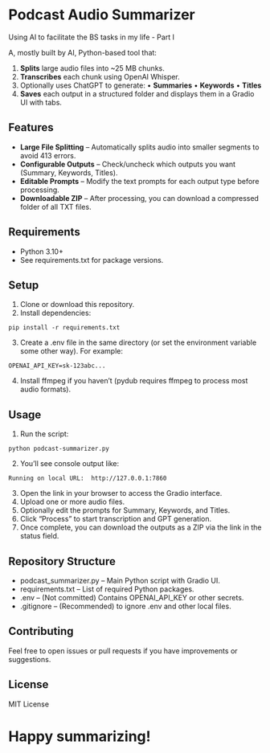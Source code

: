 # Podcast Audio Summarizer
Using AI to facilitate the BS tasks in my life - Part I

A, mostly built by AI, Python-based tool that:

1.	**Splits** large audio files into ~25 MB chunks.
2.	**Transcribes** each chunk using OpenAI Whisper.
3.	Optionally uses ChatGPT to generate:
   •	**Summaries**
	•	**Keywords**
	•	**Titles**
4.	**Saves** each output in a structured folder and displays them in a Gradio UI with tabs.

## Features
-	**Large File Splitting** – Automatically splits audio into smaller segments to avoid 413 errors.
-	**Configurable Outputs** – Check/uncheck which outputs you want (Summary, Keywords, Titles).
-	**Editable Prompts** – Modify the text prompts for each output type before processing.
-	**Downloadable ZIP** – After processing, you can download a compressed folder of all TXT files.

## Requirements
-	Python 3.10+
-	See requirements.txt for package versions.

## Setup
1.	Clone or download this repository.
2.	Install dependencies:
```
pip install -r requirements.txt
```

3.	Create a .env file in the same directory (or set the environment variable some other way). For example:

```
OPENAI_API_KEY=sk-123abc...
```

4.	Install ffmpeg if you haven’t (pydub requires ffmpeg to process most audio formats).

## Usage
1.	Run the script:
```
python podcast-summarizer.py
```

2.	You’ll see console output like:
```
Running on local URL:  http://127.0.0.1:7860
```
3.	Open the link in your browser to access the Gradio interface.
4.	Upload one or more audio files.
5.	Optionally edit the prompts for Summary, Keywords, and Titles.
6.	Click “Process” to start transcription and GPT generation.
7.	Once complete, you can download the outputs as a ZIP via the link in the status field.

## Repository Structure
- podcast_summarizer.py – Main Python script with Gradio UI.
- requirements.txt – List of required Python packages.
- .env – (Not committed) Contains OPENAI_API_KEY or other secrets.
- .gitignore – (Recommended) to ignore .env and other local files.

## Contributing

Feel free to open issues or pull requests if you have improvements or suggestions.

## License

MIT License

# Happy summarizing!